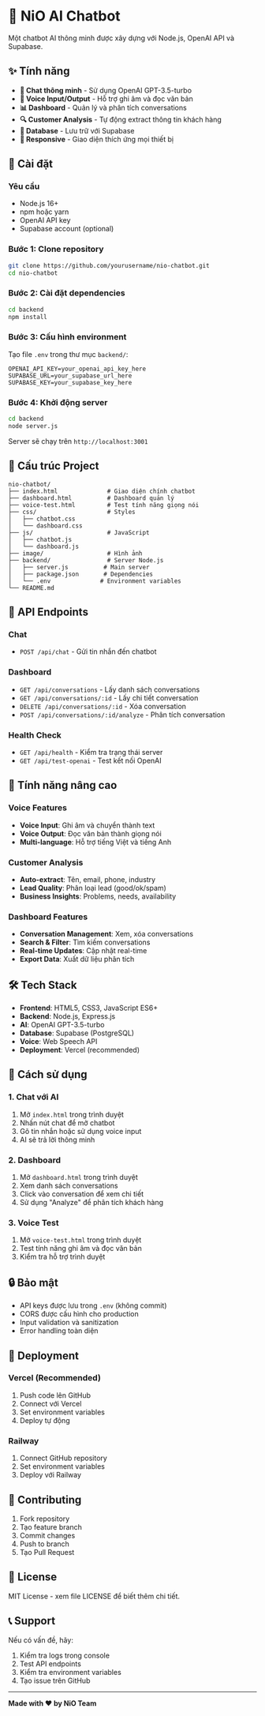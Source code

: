 # 🤖 NiO AI Chatbot

Một chatbot AI thông minh được xây dựng với Node.js, OpenAI API và Supabase.

## ✨ Tính năng

- **💬 Chat thông minh** - Sử dụng OpenAI GPT-3.5-turbo
- **🎤 Voice Input/Output** - Hỗ trợ ghi âm và đọc văn bản
- **📊 Dashboard** - Quản lý và phân tích conversations
- **🔍 Customer Analysis** - Tự động extract thông tin khách hàng
- **💾 Database** - Lưu trữ với Supabase
- **📱 Responsive** - Giao diện thích ứng mọi thiết bị

## 🚀 Cài đặt

### Yêu cầu
- Node.js 16+
- npm hoặc yarn
- OpenAI API key
- Supabase account (optional)

### Bước 1: Clone repository
```bash
git clone https://github.com/yourusername/nio-chatbot.git
cd nio-chatbot
```

### Bước 2: Cài đặt dependencies
```bash
cd backend
npm install
```

### Bước 3: Cấu hình environment
Tạo file `.env` trong thư mục `backend/`:
```env
OPENAI_API_KEY=your_openai_api_key_here
SUPABASE_URL=your_supabase_url_here
SUPABASE_KEY=your_supabase_key_here
```

### Bước 4: Khởi động server
```bash
cd backend
node server.js
```

Server sẽ chạy trên `http://localhost:3001`

## 📁 Cấu trúc Project

```
nio-chatbot/
├── index.html              # Giao diện chính chatbot
├── dashboard.html          # Dashboard quản lý
├── voice-test.html         # Test tính năng giọng nói
├── css/                    # Styles
│   ├── chatbot.css
│   └── dashboard.css
├── js/                     # JavaScript
│   ├── chatbot.js
│   └── dashboard.js
├── image/                  # Hình ảnh
├── backend/                # Server Node.js
│   ├── server.js          # Main server
│   ├── package.json       # Dependencies
│   └── .env              # Environment variables
└── README.md
```

## 🔧 API Endpoints

### Chat
- `POST /api/chat` - Gửi tin nhắn đến chatbot

### Dashboard
- `GET /api/conversations` - Lấy danh sách conversations
- `GET /api/conversations/:id` - Lấy chi tiết conversation
- `DELETE /api/conversations/:id` - Xóa conversation
- `POST /api/conversations/:id/analyze` - Phân tích conversation

### Health Check
- `GET /api/health` - Kiểm tra trạng thái server
- `GET /api/test-openai` - Test kết nối OpenAI

## 🎯 Tính năng nâng cao

### Voice Features
- **Voice Input**: Ghi âm và chuyển thành text
- **Voice Output**: Đọc văn bản thành giọng nói
- **Multi-language**: Hỗ trợ tiếng Việt và tiếng Anh

### Customer Analysis
- **Auto-extract**: Tên, email, phone, industry
- **Lead Quality**: Phân loại lead (good/ok/spam)
- **Business Insights**: Problems, needs, availability

### Dashboard Features
- **Conversation Management**: Xem, xóa conversations
- **Search & Filter**: Tìm kiếm conversations
- **Real-time Updates**: Cập nhật real-time
- **Export Data**: Xuất dữ liệu phân tích

## 🛠️ Tech Stack

- **Frontend**: HTML5, CSS3, JavaScript ES6+
- **Backend**: Node.js, Express.js
- **AI**: OpenAI GPT-3.5-turbo
- **Database**: Supabase (PostgreSQL)
- **Voice**: Web Speech API
- **Deployment**: Vercel (recommended)

## 📝 Cách sử dụng

### 1. Chat với AI
1. Mở `index.html` trong trình duyệt
2. Nhấn nút chat để mở chatbot
3. Gõ tin nhắn hoặc sử dụng voice input
4. AI sẽ trả lời thông minh

### 2. Dashboard
1. Mở `dashboard.html` trong trình duyệt
2. Xem danh sách conversations
3. Click vào conversation để xem chi tiết
4. Sử dụng "Analyze" để phân tích khách hàng

### 3. Voice Test
1. Mở `voice-test.html` trong trình duyệt
2. Test tính năng ghi âm và đọc văn bản
3. Kiểm tra hỗ trợ trình duyệt

## 🔒 Bảo mật

- API keys được lưu trong `.env` (không commit)
- CORS được cấu hình cho production
- Input validation và sanitization
- Error handling toàn diện

## 🚀 Deployment

### Vercel (Recommended)
1. Push code lên GitHub
2. Connect với Vercel
3. Set environment variables
4. Deploy tự động

### Railway
1. Connect GitHub repository
2. Set environment variables
3. Deploy với Railway

## 🤝 Contributing

1. Fork repository
2. Tạo feature branch
3. Commit changes
4. Push to branch
5. Tạo Pull Request

## 📄 License

MIT License - xem file LICENSE để biết thêm chi tiết.

## 📞 Support

Nếu có vấn đề, hãy:
1. Kiểm tra logs trong console
2. Test API endpoints
3. Kiểm tra environment variables
4. Tạo issue trên GitHub

---

**Made with ❤️ by NiO Team** 